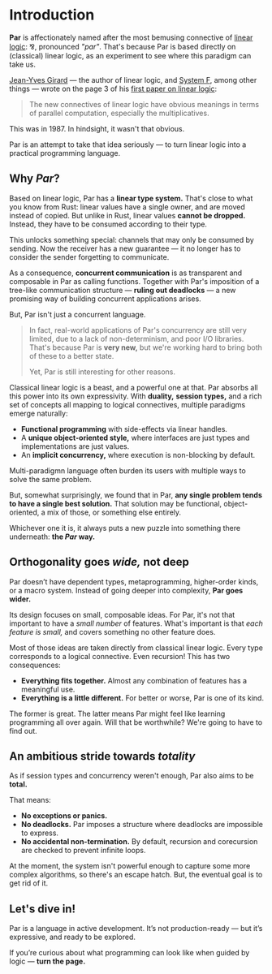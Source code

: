 # Introduction

**Par** is affectionately named after the most bemusing connective of
[linear logic](https://en.wikipedia.org/wiki/Linear_logic): ⅋, pronounced _"par"_.
That's because Par is based directly on (classical) linear logic, as an experiment to
see where this paradigm can take us.

[Jean-Yves Girard](https://en.wikipedia.org/wiki/Jean-Yves_Girard) — the author of linear logic,
and [System F](https://en.wikipedia.org/wiki/System_F), among other things — wrote on the page 3
of his [first paper on linear logic](https://www.sciencedirect.com/science/article/pii/0304397587900454):

> The new connectives of linear logic have obvious meanings in terms of
parallel computation, especially the multiplicatives.

This was in 1987. In hindsight, it wasn't that obvious.

Par is an attempt to take that idea seriously — to turn linear logic into a practical programming language.

## Why _Par_?

Based on linear logic, Par has a **linear type system.** That's close to what you know from Rust:
linear values have a single owner, and are moved instead of copied.
But unlike in Rust, linear values **cannot be dropped.** Instead, they have to be consumed according to their type.

This unlocks something special: channels that may only be consumed by sending.
Now the receiver has a new guarantee — it no longer has to consider the sender forgetting to communicate.

As a consequence, **concurrent communication** is as transparent and composable in Par as calling functions.
Together with Par's imposition of a tree-like communication structure — **ruling out deadlocks** — a new
promising way of building concurrent applications arises.

But, Par isn't just a concurrent language.

> In fact, real-world applications of Par's concurrency are still
> very limited, due to a lack of non-determinism, and poor I/O libraries. That's because Par is
> **very new,** but we're working hard to bring both of these to a better state.
> 
> Yet, Par is still interesting for other reasons.

Classical linear logic is a beast, and a powerful one
at that. Par absorbs all this power into its own expressivity. With **duality,** **session types,** and a rich
set of concepts all mapping to logical connectives, multiple paradigms emerge naturally:

- **Functional programming** with side-effects via linear handles.
- A **unique object-oriented style,** where interfaces are just types and implementations are just values.
- An **implicit concurrency,** where execution is non-blocking by default.

Multi-paradigmn language often burden its users with multiple ways to solve the same problem.

But, somewhat surprisingly, we found that in Par, **any single problem tends to have a single best solution.**
That solution may be functional, object-oriented, a mix of those, or something else entirely.

Whichever one it is, it always puts a new puzzle into something there underneath: **the _Par_ way.**

## Orthogonality goes _wide,_ not deep

Par doesn’t have dependent types, metaprogramming, higher-order kinds, or a macro system.
Instead of going deeper into complexity, **Par goes wider.**

Its design focuses on small, composable ideas. For Par, it's not that important to have a _small number_
of features. What's important is that _each feature is small,_ and covers something no other feature does.

Most of those ideas are taken directly from classical linear logic.
Every type corresponds to a logical connective. Even recursion! This has two consequences:

- **Everything fits together.** Almost any combination of features has a meaningful use.
- **Everything is a little different.** For better or worse, Par is one of its kind.

The former is great. The latter means Par might feel like learning programming all over again.
Will that be worthwhile? We're going to have to find out.

## An ambitious stride towards _totality_

As if session types and concurrency weren't enough, Par also aims to be **total.**

That means:
- **No exceptions or panics.**
- **No deadlocks.** Par imposes a structure where deadlocks are impossible to express.
- **No accidental non-termination.** By default, recursion and corecursion are checked to prevent infinite loops.

At the moment, the system isn't powerful enough to capture some more complex algorithms, so there's an
escape hatch. But, the eventual goal is to get rid of it.

## Let's dive in!

Par is a language in active development. It’s not production-ready — but it’s expressive, and ready to be
explored.

If you’re curious about what programming can look like when guided by logic — **turn the page.**
